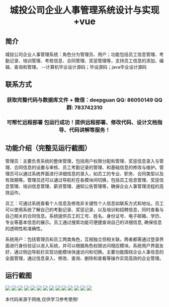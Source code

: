 <p><h1 align="center">城投公司企业人事管理系统设计与实现+vue</h1></p>

## 简介
城投公司企业人事管理系统：角色分为管理员、用户；功能包括员工信息管理、考勤记录、培训管理、考核信息、合同管理、奖惩管理等，支持员工信息的添加、编辑、查询和管理。    --计算机毕业设计源码；毕设源码；java毕业设计源码


## 联系方式
<p><h3 align="center">获取完整代码与数据库文件 + 微信：deepguan QQ: 86050149 QQ群: 783742310</h3></p>
<p><h3 align="center">可帮忙远程部署 包运行成功！提供远程部署、修改代码、设计文档指导、代码讲解等服务！</h3></p>

## 功能介绍（完整见运行截图）
管理员：主要负责系统的整体管理，包括用户权限分配和管理、奖惩信息录入与管理、合同信息的设置与审核、员工考勤记录的管理、和基础信息的修改与维护。管理员可以通过系统界面进行详细信息的录入，如员工的专业、职务、合同类型以及有效期等。管理员还可以通过导航栏在各模块间切换，包括员工信息管理、奖惩信息管理、培训信息管理、薪资管理、通知公告管理等，确保企业人事管理流程的高效运作。

员工：可通过系统查看个人信息及修改非关键性个人信息如联系方式和地址。员工可以使用系统了解自己的考勤记录、奖惩记录，以及培训和招聘信息，同时查看与自己相关的合同信息。系统提供员工的工号、姓名、身份证号、电子邮箱、学历、专业等基本信息的展示。员工通过搜索功能可便捷查询自己的详细信息, 确保信息的透明性和准确性。

系统用户：包括管理员和员工两类角色，互相独立但相关联。两者都需通过登录界面进行身份验证以进入系统，并可以根据角色权限访问相应模块。系统用户界面友好，通过侧边导航栏实现功能模块快速访问和切换。主要功能围绕企业人事信息的全面管理，通过信息录入、修改、查询、删除和查看等操作实现高效的企业管理。


## 运行截图
![](https://bs-1329754181.cos.ap-shanghai.myqcloud.com/ssm/CityInvestmentCompanyHumanResourcesManagementSystem/img/001.jpg)
![](https://bs-1329754181.cos.ap-shanghai.myqcloud.com/ssm/CityInvestmentCompanyHumanResourcesManagementSystem/img/002.jpg)
![](https://bs-1329754181.cos.ap-shanghai.myqcloud.com/ssm/CityInvestmentCompanyHumanResourcesManagementSystem/img/003.jpg)
![](https://bs-1329754181.cos.ap-shanghai.myqcloud.com/ssm/CityInvestmentCompanyHumanResourcesManagementSystem/img/004.jpg)
![](https://bs-1329754181.cos.ap-shanghai.myqcloud.com/ssm/CityInvestmentCompanyHumanResourcesManagementSystem/img/005.jpg)
![](https://bs-1329754181.cos.ap-shanghai.myqcloud.com/ssm/CityInvestmentCompanyHumanResourcesManagementSystem/img/006.jpg)
![](https://bs-1329754181.cos.ap-shanghai.myqcloud.com/ssm/CityInvestmentCompanyHumanResourcesManagementSystem/img/007.jpg)
![](https://bs-1329754181.cos.ap-shanghai.myqcloud.com/ssm/CityInvestmentCompanyHumanResourcesManagementSystem/img/008.jpg)
![](https://bs-1329754181.cos.ap-shanghai.myqcloud.com/ssm/CityInvestmentCompanyHumanResourcesManagementSystem/img/009.jpg)
![](https://bs-1329754181.cos.ap-shanghai.myqcloud.com/ssm/CityInvestmentCompanyHumanResourcesManagementSystem/img/010.jpg)
![](https://bs-1329754181.cos.ap-shanghai.myqcloud.com/ssm/CityInvestmentCompanyHumanResourcesManagementSystem/img/011.jpg)
![](https://bs-1329754181.cos.ap-shanghai.myqcloud.com/ssm/CityInvestmentCompanyHumanResourcesManagementSystem/img/012.jpg)
![](https://bs-1329754181.cos.ap-shanghai.myqcloud.com/ssm/CityInvestmentCompanyHumanResourcesManagementSystem/img/013.jpg)
![](https://bs-1329754181.cos.ap-shanghai.myqcloud.com/ssm/CityInvestmentCompanyHumanResourcesManagementSystem/img/014.jpg)

<p>本代码来源于网络,仅供学习参考使用!</p>
